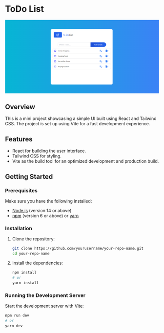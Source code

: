 # ToDo List

![Project Screenshot](src/Components/UI.png)

## Overview

This is a mini project showcasing a simple UI built using React and Tailwind CSS. The project is set up using Vite for a fast development experience.

## Features

- React for building the user interface.
- Tailwind CSS for styling.
- Vite as the build tool for an optimized development and production build.

## Getting Started

### Prerequisites

Make sure you have the following installed:

- [Node.js](https://nodejs.org/) (version 14 or above)
- [npm](https://www.npmjs.com/) (version 6 or above) or [yarn](https://yarnpkg.com/)

### Installation

1. Clone the repository:

    ```bash
    git clone https://github.com/yourusername/your-repo-name.git
    cd your-repo-name
    ```

2. Install the dependencies:

    ```bash
    npm install
    # or
    yarn install
    ```

### Running the Development Server

Start the development server with Vite:

```bash
npm run dev
# or
yarn dev
